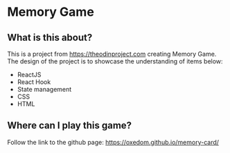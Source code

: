 # Memory Game

## What is this about?

This is a project from https://theodinproject.com creating Memory Game.
The design of the project is to showcase the understanding of items below:

- ReactJS
- React Hook
- State management
- CSS
- HTML

## Where can I play this game?

Follow the link to the github page:
https://oxedom.github.io/memory-card/
